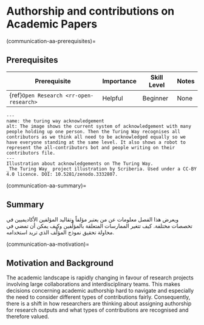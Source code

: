 # Authorship and contributions on Academic Papers

(communication-aa-prerequisites)=
## Prerequisites

| Prerequisite                                  | Importance | Skill Level | Notes |
| --------------------------------------------- | ---------- | ----------- | ----- |
| {ref}`Open Research <rr-open-research>` | Helpful    | Beginner    | None  |

```{figure} ../figures/theturingway-acknowledgement.jpg
---
name: the turing way acknowledgement
alt: The image shows the current system of acknowledgement with many people holding up one person. Then the Turing Way recognises all contributors as we think all need to be acknowledged equally so we have everyone standing at the same level. It also shows a robot to represent the all-contributors bot and people writing on their contributors file.
---
Illustration about acknowledgements on The Turing Way.
_The Turing Way_ project illustration by Scriberia. Used under a CC-BY 4.0 licence. DOI: 10.5281/zenodo.3332807.
```

(communication-aa-summary)=
## Summary
ويعرض هذا الفصل معلومات عن من يعتبر مؤلفاً وتقاليد المؤلفين الأكاديميين في تخصصات مختلفة. كيف تتغير الممارسات المتعلقة بالمؤلِّفين وكيف يمكن أن تمضي في محاولة تحقيق نموذج المؤلِّف الذي تريد استخدامه.

(communication-aa-motivation)=
## Motivation and Background
The academic landscape is rapidly changing in favour of research projects involving large collaborations and interdisciplinary teams. This makes decisions concerning academic authorship hard to navigate and especially the need to consider different types of contributions fairly. Consequently, there is a shift in how researchers are thinking about assigning authorship for research outputs and what types of contributions are recognised and therefore valued.
